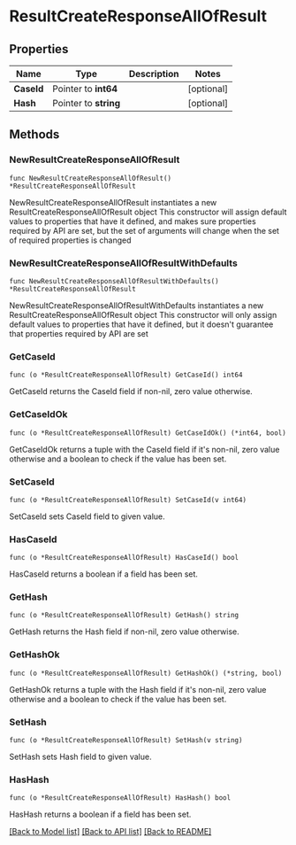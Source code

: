 # ResultCreateResponseAllOfResult

## Properties

Name | Type | Description | Notes
------------ | ------------- | ------------- | -------------
**CaseId** | Pointer to **int64** |  | [optional] 
**Hash** | Pointer to **string** |  | [optional] 

## Methods

### NewResultCreateResponseAllOfResult

`func NewResultCreateResponseAllOfResult() *ResultCreateResponseAllOfResult`

NewResultCreateResponseAllOfResult instantiates a new ResultCreateResponseAllOfResult object
This constructor will assign default values to properties that have it defined,
and makes sure properties required by API are set, but the set of arguments
will change when the set of required properties is changed

### NewResultCreateResponseAllOfResultWithDefaults

`func NewResultCreateResponseAllOfResultWithDefaults() *ResultCreateResponseAllOfResult`

NewResultCreateResponseAllOfResultWithDefaults instantiates a new ResultCreateResponseAllOfResult object
This constructor will only assign default values to properties that have it defined,
but it doesn't guarantee that properties required by API are set

### GetCaseId

`func (o *ResultCreateResponseAllOfResult) GetCaseId() int64`

GetCaseId returns the CaseId field if non-nil, zero value otherwise.

### GetCaseIdOk

`func (o *ResultCreateResponseAllOfResult) GetCaseIdOk() (*int64, bool)`

GetCaseIdOk returns a tuple with the CaseId field if it's non-nil, zero value otherwise
and a boolean to check if the value has been set.

### SetCaseId

`func (o *ResultCreateResponseAllOfResult) SetCaseId(v int64)`

SetCaseId sets CaseId field to given value.

### HasCaseId

`func (o *ResultCreateResponseAllOfResult) HasCaseId() bool`

HasCaseId returns a boolean if a field has been set.

### GetHash

`func (o *ResultCreateResponseAllOfResult) GetHash() string`

GetHash returns the Hash field if non-nil, zero value otherwise.

### GetHashOk

`func (o *ResultCreateResponseAllOfResult) GetHashOk() (*string, bool)`

GetHashOk returns a tuple with the Hash field if it's non-nil, zero value otherwise
and a boolean to check if the value has been set.

### SetHash

`func (o *ResultCreateResponseAllOfResult) SetHash(v string)`

SetHash sets Hash field to given value.

### HasHash

`func (o *ResultCreateResponseAllOfResult) HasHash() bool`

HasHash returns a boolean if a field has been set.


[[Back to Model list]](../README.md#documentation-for-models) [[Back to API list]](../README.md#documentation-for-api-endpoints) [[Back to README]](../README.md)


